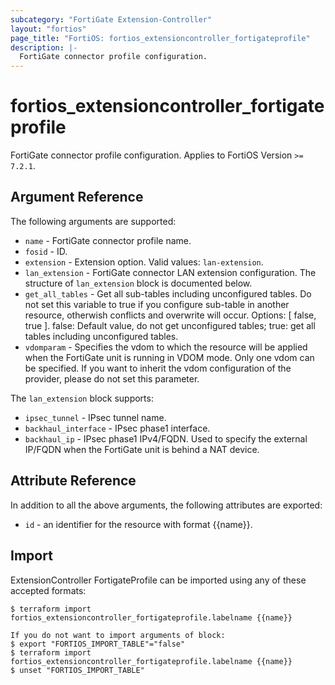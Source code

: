 ```yaml
---
subcategory: "FortiGate Extension-Controller"
layout: "fortios"
page_title: "FortiOS: fortios_extensioncontroller_fortigateprofile"
description: |-
  FortiGate connector profile configuration.
---
```


# fortios_extensioncontroller_fortigateprofile
FortiGate connector profile configuration. Applies to FortiOS Version `>= 7.2.1`.

## Argument Reference

The following arguments are supported:

* `name` - FortiGate connector profile name.
* `fosid` - ID.
* `extension` - Extension option. Valid values: `lan-extension`.
* `lan_extension` - FortiGate connector LAN extension configuration. The structure of `lan_extension` block is documented below.
* `get_all_tables` - Get all sub-tables including unconfigured tables. Do not set this variable to true if you configure sub-table in another resource, otherwish conflicts and overwrite will occur. Options: [ false, true ]. false: Default value, do not get unconfigured tables; true: get all tables including unconfigured tables. 
* `vdomparam` - Specifies the vdom to which the resource will be applied when the FortiGate unit is running in VDOM mode. Only one vdom can be specified. If you want to inherit the vdom configuration of the provider, please do not set this parameter.

The `lan_extension` block supports:

* `ipsec_tunnel` - IPsec tunnel name.
* `backhaul_interface` - IPsec phase1 interface.
* `backhaul_ip` - IPsec phase1 IPv4/FQDN. Used to specify the external IP/FQDN when the FortiGate unit is behind a NAT device.


## Attribute Reference

In addition to all the above arguments, the following attributes are exported:
* `id` - an identifier for the resource with format {{name}}.

## Import

ExtensionController FortigateProfile can be imported using any of these accepted formats:
```
$ terraform import fortios_extensioncontroller_fortigateprofile.labelname {{name}}

If you do not want to import arguments of block:
$ export "FORTIOS_IMPORT_TABLE"="false"
$ terraform import fortios_extensioncontroller_fortigateprofile.labelname {{name}}
$ unset "FORTIOS_IMPORT_TABLE"
```
